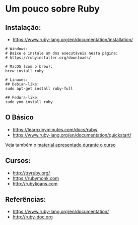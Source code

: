 # Um pouco sobre Ruby

## Instalação:
  - https://www.ruby-lang.org/en/documentation/installation/

```
# Windows:
# Baixe e instale um dos executáveis nesta página:
# https://rubyinstaller.org/downloads/

# MacOS (com o brew):
brew install ruby

# Linuxes:
## Debian-like:
sudo apt-get install ruby-full

## Fedora-like:
sudo yum install ruby
```

## O Básico
 - https://learnxinyminutes.com/docs/ruby/
 - https://www.ruby-lang.org/en/documentation/quickstart/

Veja também o [material apresentado durante o
curso](https://github.com/aramisf/ncr/tree/master/ruby)

## Cursos:
 - http://tryruby.org/
 - https://rubymonk.com
 - http://rubykoans.com


## Referências:
 - https://www.ruby-lang.org/en/documentation/
 - http://ruby-doc.org

